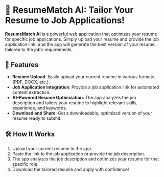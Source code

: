 # 📝 ResumeMatch AI: Tailor Your Resume to Job Applications!

**ResumeMatch AI** is a powerful web application that optimizes your resume for specific job applications. Simply upload your resume and provide the job application link, and the app will generate the best version of your resume, tailored to the job’s requirements.

## 🚀 Features
- **Resume Upload**: Easily upload your current resume in various formats (PDF, DOCX, etc.).
- **Job Application Integration**: Provide a job application link for automated content extraction.
- **AI-Powered Resume Optimization**: The app analyzes the job description and tailors your resume to highlight relevant skills, experience, and keywords.
- **Download and Share**: Get a downloadable, optimized version of your resume ready to submit.

## 🛠️ How It Works
1. Upload your current resume to the app.
2. Paste the link to the job application or provide the job description.
3. The app analyzes the job description and optimizes your resume for that specific role.
4. Download the tailored resume and apply with confidence!
